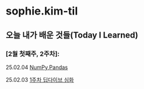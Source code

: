 # sophie.kim-til

## 오늘 내가 배운 것들(Today I Learned)

### [2월 첫째주, 2주차]:

25.02.04 [NumPy,Pandas](https://github.com/100-hours-a-week/sophie.kim-til/blob/main/Feb/2025-02-04)

25.02.03 [1주차 딥다이브 심화](https://github.com/100-hours-a-week/sophie.kim-til/blob/main/Feb/2025-02-03)
